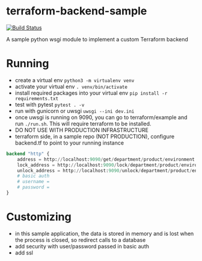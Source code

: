 # terraform-backend-sample

[![Build Status](https://travis-ci.com/birdypme/terraform-backend-sample.svg?branch=master)](https://travis-ci.com/birdypme/terraform-backend-sample)

A sample python wsgi module to implement a custom Terraform backend

# Running

* create a virtual env `python3 -m virtualenv venv`
* activate your virtual env `. venv/bin/activate`
* install required packages into your virtual env `pip install -r requirements.txt`
* test with pytest `pytest . -v`
* run with gunicorn or uwsgi `uwsgi --ini dev.ini`
* once uwsgi is running on 9090, you can go to terraform/example and run `./run.sh`. This will require terraform to be installed.
* DO NOT USE WITH PRODUCTION INFRASTRUCTURE
* terraform side, in a sample repo (NOT PRODUCTION), configure backend.tf to point to your running instance

```terraform
backend "http" {
    address = http://localhost:9090/get/department/product/environment.tf
    lock_address = http://localhost:9090/lock/department/product/environment.tf
    unlock_address = http://localhost:9090/unlock/department/product/environment.tf
    # basic auth
    # username =
    # password =
}
```

# Customizing

* in this sample application, the data is stored in memory and is lost when the process is closed, so redirect calls to a database
* add security with user/password passed in basic auth
* add ssl

